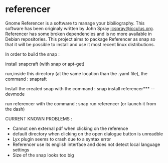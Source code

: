 # referencer
Gnome Referencer is a software to manage your bibiliography. This software has been originaly written by John Spray <jcspray@icculus.org>.
Referencer has some broken dependencies and is no more available in Debian repositories. This project aims to package Referencer as snap so that it will be possible to install and use it most recent linux distributions. 


In order to build the snap :

install snapcraft (with snap or apt-get)

run,inside this directory (at the same location than the .yaml file), the command : snapraft 

Install the created snap with the command : snap install referencer*** --devmode

run referencer with the command : snap run referencer (or launch it from the dash)

CURRENT KNOWN PROBLEMS :

- Cannot oen external pdf when clicking on the reference
- default directory when clicking on the open dialogue button is unreadble
- Lyx plugin seems to crash due to a syntax error
- Referencer use its english interface and does not detect local language settings
- Size of the snap looks too big  
